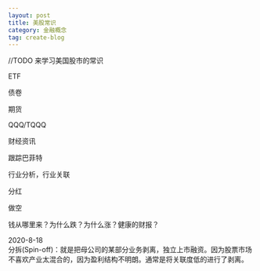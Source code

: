 ```yaml
---
layout: post
title: 美股常识
category: 金融概念
tag: create-blog
---
```


//TODO
来学习美国股市的常识

ETF

债卷

期货

QQQ/TQQQ

财经资讯

跟踪巴菲特

行业分析，行业关联

分红

做空

钱从哪里来？为什么跌？为什么涨？健康的财报？

2020-8-18  
分拆(Spin-off)：就是把母公司的某部分业务剥离，独立上市融资。因为股票市场不喜欢产业太混合的，因为盈利结构不明朗。通常是将关联度低的进行了剥离。
